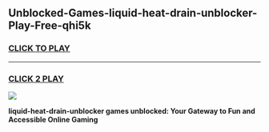 
## Unblocked-Games-liquid-heat-drain-unblocker-Play-Free-qhi5k
<h3>
<a href="https://premium76.site?title=liquid-heat-drain-unblocker&ref=23A">CLICK TO PLAY</a></h3>
<hr>

<h3>
<a href="https://premium76.site?title=liquid-heat-drain-unblocker&ref=23A">CLICK 2 PLAY</a>
  
</h3>

<a href="https://premium76.site?title=liquid-heat-drain-unblocker&ref=23A"><img src="https://clearcache.store/games.png"></a>


**liquid-heat-drain-unblocker games unblocked: Your Gateway to Fun and Accessible Online Gaming**

